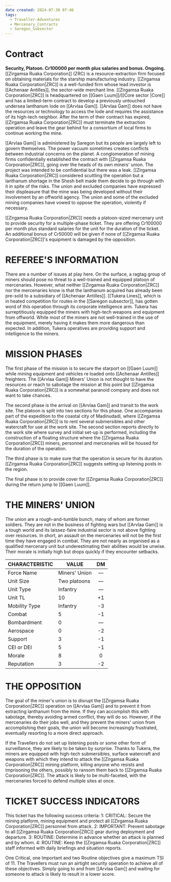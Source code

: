 ```yaml
---
date created: 2024-07-30 07:46
tags:
  - Traveller-Adventures
  - Mercenary_Contracts
  - Saregon_Subsector
---
```

# Contract

**Security, Platoon. Cr100000 per month plus salaries and bonus. Ongoing.**
[[Zirgamsa Ruaka Corporation]] (ZRC) is a resource-extraction firm focused on obtaining materials for the starship manufacturing industry. [[Zirgamsa Ruaka Corporation|ZRC]] is a well-funded firm whose lead investor is [[Achenaar Antilles]], the sector-wide merchant line. [[Zirgamsa Ruaka Corporation|ZRC]] is headquartered on [[Gaen Luum]]/[[Core sector |Core]] and has a limited-term contract to develop a previously untouched undersea lanthanum lode on [[Arvlaa Gam]]. [[Arvlaa Gam]] does not have the resources or technology to access the lode and requires the assistance of its high-tech neighbor. After the term of their contract has expired, [[Zirgamsa Ruaka Corporation|ZRC]] must terminate the extraction operation and leave the gear behind for a consortium of local firms to continue working the mine.

[[Arvlaa Gam]] is administered by Saregon but its people are largely left to govern themselves. The power vacuum sometimes creates conflicts between industrial concerns on the planet. A conglomeration of mining firms confidentially established the contract with [[Zirgamsa Ruaka Corporation|ZRC]], going over the heads of its own miners' union. The project was intended to be confidential but there was a leak. [[Zirgamsa Ruaka Corporation|ZRC]] considered scuttling the operation but a lanthanum shortage in the Shesh belt made them decide to go through with it in spite of the risks. The union and excluded companies have expressed their displeasure that the mine was being developed without their involvement by an offworld agency. The union and some of the excluded mining companies have vowed to oppose the operation, violently if necessary.

[[Zirgamsa Ruaka Corporation|ZRC]] needs a platoon-sized mercenary unit to provide security for a multiple-phase ticket. They are offering Cr100000 per month plus standard salaries for the unit for the duration of the ticket. An additional bonus of Cr50000 will be given if none of [[Zirgamsa Ruaka Corporation|ZRC]]'s equipment is damaged by the opposition.

# REFEREE'S INFORMATION

There are a number of issues at play here. On the surface, a ragtag group of miners should pose no threat to a well-trained and equipped platoon of mercenaries. However, what neither [[Zirgamsa Ruaka Corporation|ZRC]] nor the mercenaries know is that the lanthanum acquired has already been pre-sold to a subsidiary of [[Achenaar Antilles]]. [[Tukera Lines]], which is in heated competition for routes in the [[Saregon subsector]], has gotten word of this operation through its corporate intelligence arm. Tukera has surreptitiously equipped the miners with high-tech weapons and equipment from offworld. While most of the miners are not well-trained in the use of the equipment, merely having it makes them more dangerous than expected. In addition, Tukera operatives are providing support and intelligence to the miners.

# MISSION PHASES

The first phase of the mission is to secure the starport on [[Gaen Luum]] while mining equipment and vehicles re loaded onto [[Achenaar Antilles]] freighters. The [[Arvlaa Gam]] Miners' Union is not thought to have the resources or reach to sabotage the mission at this point but [[Zirgamsa Ruaka Corporation|ZRC]] is a somewhat paranoid company and does not want to take chances.

The second phase is the arrival on [[Arvlaa Gam]] and transit to the work site. The platoon is split into two sections for this phase. One accompanies part of the expedition to the coastal city of Madinudadi, where [[Zirgamsa Ruaka Corporation|ZRC]] is to rent several submersibles and other watercraft for use at the work site. The second section reports directly to the work site where survey and initial set-up is performed, including the construction of a floating structure where the [[Zirgamsa Ruaka Corporation|ZRC]] miners, personnel and mercenaries will be housed for the duration of the operation.

The third phase is to make sure that the operation is secure for its duration. [[Zirgamsa Ruaka Corporation|ZRC]] suggests setting up listening posts in the region.

The final phase is to provide cover for [[Zirgamsa Ruaka Corporation|ZRC]] during the return jump to [[Gaen Luum]].

# THE MINERS' UNION

The union are a rough-and-tumble bunch, many of whom are former soldiers. They are not in the business of fighting wars but [[Arvlaa Gam]] is a tough world and its laissez-faire industrial sector is not above fighting over resources. In short, an assault on the mercenaries will not be the first time they have engaged in combat. They are not nearly as organised as a qualified mercenary unit but underestimating their abilities would be unwise. Their morale is initially high but drops quickly if they encounter setbacks.

| CHARACTERISTIC | VALUE         |  DM |
| -------------- | ------------- | :-: |
| Force Name     | Miners' Union |  —  |
| Unit Size      | Two platoons  |  —  |
| Unit Type      | Infantry      |  —  |
| Unit TL        | 10            |  +1 |
| Mobility Type  | Infantry      |  -3 |
| Combat         | 5             |  -1 |
| Bombardment    | 0             |  —  |
| Aerospace      | 0             |  -2 |
| Support        | 3             |  -1 |
| CEI or DEI     | 5             |  -1 |
| Morale         | 8             |  0  |
| Reputation     | 3             |  -2 |

# THE OPPOSITION

The goal of the miner's union is to disrupt the [[Zirgamsa Ruaka Corporation|ZRC]] operation on [[Arvlaa Gam]] and to prevent it from extracting lanthanum from the mine. If they can accomplish this with sabotage, thereby avoiding armed conflict, they will do so. However, if the mercenaries do their jobs well, and they prevent the miners' union from accomplishing their goals, the union will become increasingly frustrated, eventually resorting to a more direct approach.

If the Travellers do not set up listening posts or some other form of surveillance, they are likely to be taken by surprise. Thanks to Tukera, the miners are equipped with high-tech submersibles, surface watercraft and weapons with which they intend to attack the [[Zirgamsa Ruaka Corporation|ZRC]] mining platform, killing anyone who resists and imprisoning the others, possibly to ransom them back to [[Zirgamsa Ruaka Corporation|ZRC]]. The attack is likely to be multi-faceted, with the mercenaries forced to defend multiple sites at once.

# TICKET SUCCESS INDICATORS

This ticket has the following success criteria:
1: CRITICAL: Secure the mining platform, mining equipment and protect all [[Zirgamsa Ruaka Corporation|ZRC]] personnel from attack.
2: IMPORTANT: Prevent sabotage to all [[Zirgamsa Ruaka Corporation|ZRC]] gear during deployment and departure.
3: ROUTINE: Determine in advance whether an attack is planned and by whom.
4: ROUTINE: Keep the [[Zirgamsa Ruaka Corporation|ZRC]] staff informed with daily briefings and situation reports.

One Critical, one Important and two Routine objectives give a maximum TSI of 11. The Travellers must run an airtight security operation to achieve all of these objectives. Simply going to and from [[Arvlaa Gam]] and waiting for someone to attack is likely to result in a lower score.
